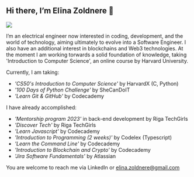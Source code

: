 ## Hi there, I’m Elīna Zoldnere 👋 ##
 <a href="https://www.linkedin.com/in/el%C4%ABna-zoldnere-348738197/">
    <img src="https://img.shields.io/badge/linkedin-%230077B5.svg?&style=for-the-badge&logo=linkedin&logoColor=white" />
 </a>

I’m an electrical engineer now interested in coding, development, and the world of technology, aiming ultimately to evolve into a Software Engineer. I also have an additional interest in blockchains and Web3 technologies. 
At the moment I am working torwards a solid foundation of knowledge, taking 'Introduction to Computer Science', an online course by Harvard University.

Currently, I am taking:
  - *'CS50's Introduction to Computer Science'* by HarvardX (C, Python)
  - *'100 Days of Python Challenge'* by SheCanDoIT
  - *'Learn Git & GitHub'* by Codecademy
  
 I have already accomplished:
  - *'Mentorship program 2023'* in back-end development by Riga TechGirls
  - *'Discover Tech'* by Riga TechGirls
  - *'Learn Javascript'* by Codecademy
  - *'Introduction to Programming (2 weeks)'* by Codelex (Typescript)
  - *'Learn the Command Line'* by Codecademy
  - *'Introduction to Blockchain and Crypto'* by Codecademy
  - *'Jira Software Fundamentals'* by Atlassian
  
 You are welcome to reach me via LinkedIn or elina.zoldnere@gmail.com
